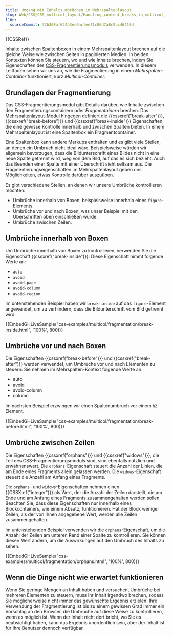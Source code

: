 ```yaml
---
title: Umgang mit Inhaltsumbrüchen im Mehrspaltenlayout
slug: Web/CSS/CSS_multicol_layout/Handling_content_breaks_in_multicol_layout
l10n:
  sourceCommit: f7b308af624b3ec6acfeef1c06d7a8c9ac46410d
---
```


{{CSSRef}}

Inhalte zwischen Spaltenboxen in einem Mehrspaltenlayout brechen auf die gleiche Weise wie zwischen Seiten in paginierten Medien. In beiden Kontexten können Sie steuern, wo und wie Inhalte brechen, indem Sie Eigenschaften des [CSS-Fragmentierungsmoduls](/de/docs/Web/CSS/CSS_fragmentation) verwenden. In diesem Leitfaden sehen wir uns an, wie die Fragmentierung in einem _Mehrspalten-Container_ funktioniert, kurz _Multicol-Container_.

## Grundlagen der Fragmentierung

Das CSS-Fragmentierungsmodul gibt Details darüber, wie Inhalte zwischen den Fragmentierungscontainern oder _Fragmentainern_ brechen. Das [Mehrspaltenlayout-Modul](/de/docs/Web/CSS/CSS_multicol_layout) hingegen definiert die {{cssxref("break-after")}}, {{cssxref("break-before")}} und {{cssxref("break-inside")}} Eigenschaften, die eine gewisse Kontrolle innerhalb und zwischen Spalten bieten. In einem Mehrspaltenlayout ist eine Spaltenbox ein Fragmentcontainer.

Eine Spaltenbox kann andere Markups enthalten und es gibt viele Stellen, an denen ein Umbruch nicht ideal wäre. Beispielsweise würden wir allgemein bevorzugen, dass die Bildunterschrift eines Bildes nicht in eine neue Spalte getrennt wird, weg von dem Bild, auf das es sich bezieht. Auch das Beenden einer Spalte mit einer Überschrift sieht seltsam aus. Die Fragmentierungseigenschaften im Mehrspaltenlayout geben uns Möglichkeiten, etwas Kontrolle darüber auszuüben.

Es gibt verschiedene Stellen, an denen wir unsere Umbrüche kontrollieren möchten:

- Umbrüche innerhalb von Boxen, beispielsweise innerhalb eines `figure`-Elements.
- Umbrüche vor und nach Boxen, was unser Beispiel mit den Überschriften oben einschließen würde.
- Umbrüche zwischen Zeilen.

## Umbrüche innerhalb von Boxen

Um Umbrüche innerhalb von Boxen zu kontrollieren, verwenden Sie die Eigenschaft {{cssxref("break-inside")}}. Diese Eigenschaft nimmt folgende Werte an:

- `auto`
- `avoid`
- `avoid-page`
- `avoid-column`
- `avoid-region`

Im untenstehenden Beispiel haben wir `break-inside` auf das `figure`-Element angewendet, um zu verhindern, dass die Bildunterschrift vom Bild getrennt wird.

{{EmbedGHLiveSample("css-examples/multicol/fragmentation/break-inside.html", '100%', 800)}}

## Umbrüche vor und nach Boxen

Die Eigenschaften {{cssxref("break-before")}} und {{cssxref("break-after")}} werden verwendet, um Umbrüche vor und nach Elementen zu steuern. Sie nehmen im Mehrspalten-Kontext folgende Werte an:

- auto
- avoid
- avoid-column
- column

Im nächsten Beispiel erzwingen wir einen Spaltenumbruch vor einem `h2`-Element.

{{EmbedGHLiveSample("css-examples/multicol/fragmentation/break-before.html", '100%', 800)}}

## Umbrüche zwischen Zeilen

Die Eigenschaften {{cssxref("orphans")}} und {{cssxref("widows")}}, die Teil des CSS-Fragmentierungsmoduls sind, sind ebenfalls nützlich und erwähnenswert. Die `orphans`-Eigenschaft steuert die Anzahl der Linien, die am Ende eines Fragments allein gelassen werden. Die `widows`-Eigenschaft steuert die Anzahl am Anfang eines Fragments.

Die `orphans`- und `widows`-Eigenschaften nehmen einen {{CSSXref("integer")}} als Wert, der die Anzahl der Zeilen darstellt, die am Ende und am Anfang eines Fragments zusammengehalten werden sollen. Beachten Sie, dass diese Eigenschaften nur innerhalb eines Blockcontainers, wie einem Absatz, funktionieren. Hat der Block weniger Zeilen, als der von Ihnen angegebene Wert, werden alle Zeilen zusammengehalten.

Im untenstehenden Beispiel verwenden wir die `orphans`-Eigenschaft, um die Anzahl der Zeilen am unteren Rand einer Spalte zu kontrollieren. Sie können diesen Wert ändern, um die Auswirkungen auf den Umbruch des Inhalts zu sehen.

{{EmbedGHLiveSample("css-examples/multicol/fragmentation/orphans.html", '100%', 800)}}

## Wenn die Dinge nicht wie erwartet funktionieren

Wenn Sie geringe Mengen an Inhalt haben und versuchen, Umbrüche bei mehreren Elementen zu steuern, muss Ihr Inhalt irgendwo brechen, sodass Sie möglicherweise nicht immer das gewünschte Ergebnis erzielen. Ihre Verwendung der Fragmentierung ist bis zu einem gewissen Grad immer ein Vorschlag an den Browser, die Umbrüche auf diese Weise zu kontrollieren, wenn es möglich ist. Wenn der Inhalt nicht dort bricht, wo Sie es beabsichtigt haben, kann das Ergebnis unordentlich sein, aber der Inhalt ist für Ihre Benutzer dennoch verfügbar.
